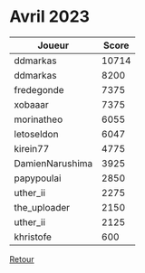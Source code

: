 # Avril 2023

| Joueur | Score |
| - | - |
| ddmarkas | 10714 |
| ddmarkas | 8200 |
| fredegonde | 7375 |
| xobaaar | 7375 |
| morinatheo | 6055 |
| letoseldon | 6047 |
| kirein77 | 4775 |
| DamienNarushima | 3925 |
| papypoulai | 2850 |
| uther_ii | 2275 |
| the_uploader | 2150 |
| uther_ii | 2125 |
| khristofe | 600 |

[Retour](/README.md)

